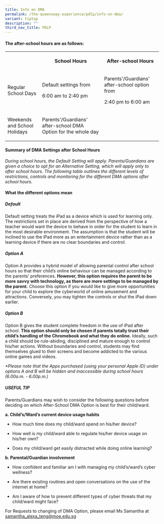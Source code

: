 ```yaml
---
title: Info on DMA
permalink: /the-queensway-experience/pdlp/info-on-dma/
variant: tiptap
description: ""
third_nav_title: PDLP
---
```

<h4>The after-school hours are as follows:</h4><table><tbody><tr><th rowspan="1" colspan="1"><p></p></th><th rowspan="1" colspan="1"><p>School Hours</p></th><th rowspan="1" colspan="1"><p>After-school Hours</p></th></tr><tr><td rowspan="1" colspan="1"><p>Regular School Days</p></td><td rowspan="1" colspan="1"><p>Default settings from</p><p>6:00 am to 2:40 pm</p></td><td rowspan="1" colspan="1"><p>Parents'/Guardians' after-school option from</p><p>2:40 pm to 6:00 am</p></td></tr><tr><td rowspan="1" colspan="1"><p>Weekends and School Holidays</p></td><td rowspan="1" colspan="1"><p>Parents'/Guardians' after-school DMA Option for the whole day</p></td><td rowspan="1" colspan="1"><p></p></td></tr></tbody></table><p></p><h4>Summary of DMA Settings after School Hours&nbsp;</h4><p><em>During school hours, the Default Setting will apply. Parents/Guardians are given a choice to opt for an Alternative Setting, which will apply only to after school hours. The following table outlines the different levels of restrictions, controls and monitoring for the different DMA options after school hours.</em></p><p></p><h4>What the different options mean</h4><h5>Default</h5><p>Default setting treats the iPad as a device which is used for learning only. The restrictions set in place are derived from the perspective of how a teacher would want the device to behave in order for the student to learn in the most desirable environment.&nbsp;The assumption is that the student will be inclined to use the iPad more as an entertainment device rather than as a learning device if there are no clear boundaries and control.</p><h5>Option A</h5><p>Option A provides a hybrid model of allowing parental control after school hours so that their child’s online behaviour can be managed according to the parents’ preferences.&nbsp;<strong>However, this option requires the parent to be more savvy with technology, as there are more settings to be managed by the parent.</strong>&nbsp;Choose this option if you would like to give more opportunities for your child to explore the cyberworld of online amusement and attractions. Conversely, you may tighten the controls or shut the iPad down earlier.</p><h5>Option B</h5><p>Option B gives the student complete freedom in the use of iPad after school.&nbsp;<strong>This option should only be chosen if parents totally trust their child’s handling of the Chromebook and what they do online.</strong>&nbsp;Ideally, such a child should be rule-abiding, disciplined and mature enough to control his/her actions. Without boundaries and control, students may find themselves glued to their screens and become addicted to the various online games and videos.</p><p><em>*Please note that the Apps purchased (using your personal Apple ID) under options A and B will be hidden and inaccessible during school hours (6.00a.m. - 6.00p.m.)</em></p><h5>USEFUL TIP</h5><p>Parents/Guardians may wish to consider the following questions before deciding on which After-School DMA Option is best for their child/ward.&nbsp;</p><p><strong>a. Child’s/Ward’s current device usage habits</strong></p><ul data-tight="true" class="tight"><li><p>How much time does my child/ward spend on his/her device?</p></li><li><p>How well is my child/ward able to regulate his/her device usage on his/her own?</p></li><li><p>Does my child/ward get easily distracted while doing online learning?</p></li></ul><p><strong>b. Parental/Guardian involvement</strong></p><ul data-tight="true" class="tight"><li><p>How confident and familiar am I with managing my child’s/ward’s cyber wellness?</p></li><li><p>Are there existing routines and open conversations on the use of the internet at home?</p></li><li><p>Am I aware of how to prevent different types of cyber threats that my child/ward might face?</p></li></ul><p>For Requests to changing of DMA Option, please email Ms Samantha at <a href="mailto:samantha_alexa_teng@moe.edu.sg" rel="noopener noreferrer nofollow" target="_blank">samantha_alexa_teng@moe.edu.sg</a></p>